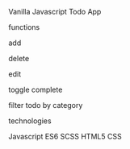 Vanilla Javascript Todo App

functions

add

delete

edit

toggle complete

filter todo by category

technologies

Javascript ES6
SCSS
HTML5
CSS
